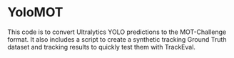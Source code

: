 # YoloMOT
This code is to convert Ultralytics YOLO predictions to the MOT-Challenge format. It also includes a script to create a synthetic tracking Ground Truth dataset and tracking results to quickly test them with TrackEval.
